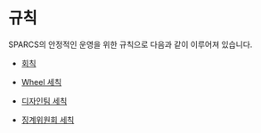 # 규칙

SPARCS의 안정적인 운영을 위한 규칙으로 다음과 같이 이루어져 있습니다.

- [회칙](/category/회칙)

- [Wheel 세칙](/category/wheel-세칙)

- [디자인팀 세칙](/category/디자인팀-세칙)

- [징계위원회 세칙](/category/징계위원회-세칙)
